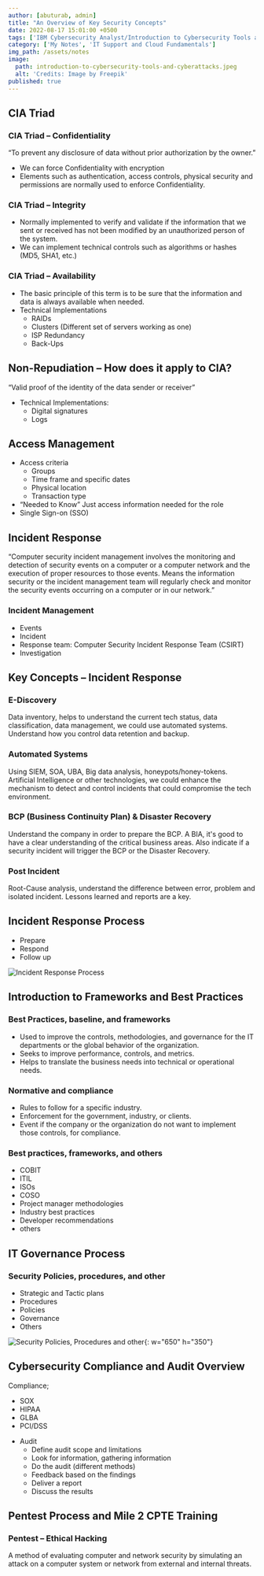 ```yaml
---
author: [abuturab, admin]
title: "An Overview of Key Security Concepts"
date: 2022-08-17 15:01:00 +0500
tags: ['IBM Cybersecurity Analyst/Introduction to Cybersecurity Tools and Cyberattacks']
category: ['My Notes', 'IT Support and Cloud Fundamentals']
img_path: /assets/notes
image:
  path: introduction-to-cybersecurity-tools-and-cyberattacks.jpeg
  alt: 'Credits: Image by Freepik'
published: true
---
```


## **CIA Triad**

### CIA Triad – Confidentiality
  
“To prevent any disclosure of data without prior authorization by the owner.”
- We can force Confidentiality with encryption
- Elements such as authentication, access controls, physical security and permissions are normally used to enforce Confidentiality.

### CIA Triad – Integrity

- Normally implemented to verify and validate if the information that we sent or received has not been modified by an unauthorized person of the system.
- We can implement technical controls such as algorithms or hashes (MD5, SHA1, etc.)

### CIA Triad – Availability

- The basic principle of this term is to be sure that the information and data is always available when needed.
- Technical Implementations
  + RAIDs
  + Clusters (Different set of servers working as one)
  + ISP Redundancy
  + Back-Ups

## **Non-Repudiation – How does it apply to CIA?**
  
  “Valid proof of the identity of the data sender or receiver”
- Technical Implementations:
  + Digital signatures
  + Logs

## **Access Management**

- Access criteria
  + Groups
  + Time frame and specific dates
  + Physical location
  + Transaction type
- “Needed to Know” Just access information needed for the role
- Single Sign-on (SSO)

## **Incident Response**
  
  “Computer security incident management involves the monitoring and detection of security events on a computer or a computer network and the execution of proper resources to those events. Means the information security or the incident management team will regularly check and monitor the security events occurring on a computer or in our network.”

### Incident Management

- Events
- Incident
- Response team: Computer Security Incident Response Team (CSIRT)
- Investigation

## **Key Concepts – Incident Response**

### E-Discovery
  
  Data inventory, helps to understand the current tech status, data classification, data management, we could use automated systems. Understand how you control data retention and backup.

### Automated Systems
  
  Using SIEM, SOA, UBA, Big data analysis, honeypots/honey-tokens. Artificial Intelligence or other technologies, we could enhance the mechanism to detect and control incidents that could compromise the tech environment.

### BCP (Business Continuity Plan) & Disaster Recovery
  
  Understand the company in order to prepare the BCP. A BIA, it's good to have a clear understanding of the critical business areas. Also indicate if a security incident will trigger the BCP or the Disaster Recovery.

### Post Incident
  
  Root-Cause analysis, understand the difference between error, problem and isolated incident. Lessons learned and reports are a key.

## **Incident Response Process**
  
+ Prepare
+ Respond
+ Follow up
  
![Incident Response Process](An%20overview%20of%20key%20security%20concepts.jpg)

## **Introduction to Frameworks and Best Practices**


### Best Practices, baseline, and frameworks

- Used to improve the controls, methodologies, and governance for the IT departments or the global behavior of the organization.
- Seeks to improve performance, controls, and metrics.
- Helps to translate the business needs into technical or operational needs.

### Normative and compliance

- Rules to follow for a specific industry.
- Enforcement for the government, industry, or clients.
- Event if the company or the organization do not want to implement those controls, for compliance.

### Best practices, frameworks, and others

- COBIT
- ITIL
- ISOs
- COSO
- Project manager methodologies
- Industry best practices
- Developer recommendations
- others

## **IT Governance Process**

### Security Policies, procedures, and other
  
+ Strategic and Tactic plans
+ Procedures
+ Policies
+ Governance
+ Others
  
![Security Policies, Procedures and other](An%20overview%20of%20key%20security%20concepts.png){: w="650" h="350"}

## **Cybersecurity Compliance and Audit Overview**
  
  Compliance;
  + SOX
  + HIPAA
  + GLBA
  + PCI/DSS

- Audit
  + Define audit scope and limitations
  + Look for information, gathering information
  + Do the audit (different methods)
  + Feedback based on the findings
  + Deliver a report
  + Discuss the results

## **Pentest Process and Mile 2 CPTE Training**

### Pentest – Ethical Hacking
  
A method of evaluating computer and network security by simulating an attack on a computer system or network from external and internal threats.